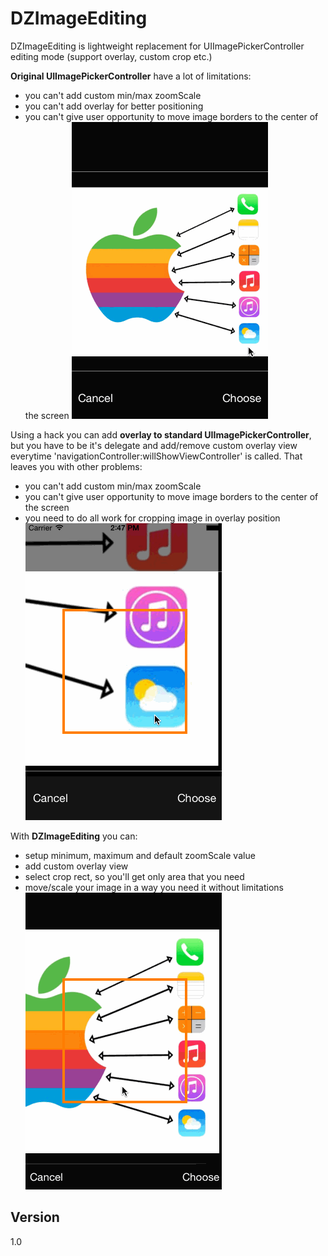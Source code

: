 DZImageEditing
==============
DZImageEditing is lightweight replacement for UIImagePickerController editing mode (support overlay, custom crop etc.)

**Original UIImagePickerController** have a lot of limitations:
 - you can't add custom min/max zoomScale
 - you can't add overlay for better positioning
 - you can't give user opportunity to move image borders to the center of the screen
![Demo](https://raw.githubusercontent.com/DZozulya/DZImageEditing/master/DemoGifs/Original.gif)

Using a hack you can add **overlay to standard UIImagePickerController**, but you have to be it's delegate and add/remove custom overlay view everytime 'navigationController:willShowViewController' is called. That leaves you with other problems:
 - you can't add custom min/max zoomScale
 - you can't give user opportunity to move image borders to the center of the screen
 - you need to do all work for cropping image in overlay position
![Demo](https://raw.githubusercontent.com/DZozulya/DZImageEditing/master/DemoGifs/OriginalHack.gif)

With **DZImageEditing** you can:
 - setup minimum, maximum and default zoomScale value
 - add custom overlay view
 - select crop rect, so you'll get only area that you need
 - move/scale your image in a way you need it without limitations
![Demo](https://raw.githubusercontent.com/DZozulya/DZImageEditing/master/DemoGifs/DZImageEditing.gif)

Version
----
1.0

